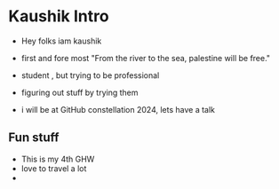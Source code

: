 # Kaushik Intro

- Hey folks iam kaushik 
- first and fore most "From the river to the sea, palestine will be free."

- student , but trying to be professional
-  figuring out stuff by trying them
-  i will be at GitHub constellation 2024, lets have a talk

## Fun stuff
- This is my 4th GHW
- love to travel a lot
- 


